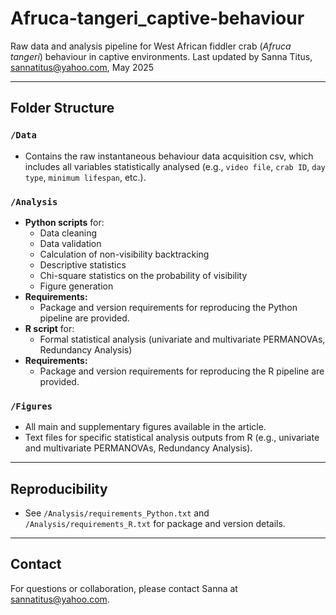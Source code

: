 # Afruca-tangeri_captive-behaviour

Raw data and analysis pipeline for West African fiddler crab (*Afruca tangeri*) behaviour in captive environments. Last updated by Sanna Titus, sannatitus@yahoo.com, May 2025 

---

## Folder Structure

### `/Data`
- Contains the raw instantaneous behaviour data acquisition csv, which includes all variables statistically analysed (e.g., `video file`, `crab ID`, `day type`, `minimum lifespan`, etc.).

### `/Analysis`
- **Python scripts** for:
  - Data cleaning
  - Data validation
  - Calculation of non-visibility backtracking
  - Descriptive statistics
  - Chi-square statistics on the probability of visibility
  - Figure generation
- **Requirements:**  
  - Package and version requirements for reproducing the Python pipeline are provided.
- **R script** for:
  - Formal statistical analysis (univariate and multivariate PERMANOVAs, Redundancy Analysis)
- **Requirements:**  
  - Package and version requirements for reproducing the R pipeline are provided.

### `/Figures`
- All main and supplementary figures available in the article.
- Text files for specific statistical analysis outputs from R (e.g., univariate and multivariate PERMANOVAs, Redundancy Analysis).

---

## Reproducibility

- See `/Analysis/requirements_Python.txt` and `/Analysis/requirements_R.txt` for package and version details.

---

## Contact

For questions or collaboration, please contact Sanna at sannatitus@yahoo.com. 
